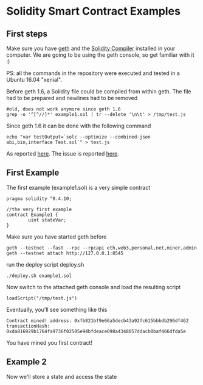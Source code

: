 # Solidity Smart Contract Examples

## First steps
Make sure you have [geth](https://www.ethereum.org/cli) and the [Solidity Compiler](http://solidity.readthedocs.io/en/develop/installing-solidity.html#binary-packages) installed in your computer. We are going to be using the geth console, so get familiar with it :)

PS: all the commands in the repository were executed and tested in a Ubuntu 16.04 "xenial".

Before geth 1.6, a Solidity file could be compiled from within geth. The file had to be prepared and newlines had to be removed

```
#old, does not work anymore since geth 1.6
grep -o '^[^//]*' example1.sol | tr --delete '\n\t' > /tmp/test.js
```

Since geth 1.6 it can be done with the following command 
 
```
echo "var testOutput=`solc --optimize --combined-json abi,bin,interface Test.sol`" > test.js
```

As reported [here](https://ethereum.stackexchange.com/questions/15435/how-to-compile-solidity-contracts-with-geth-v1-6). The issue is reported [here](https://github.com/ethereum/go-ethereum/issues/3793). 
 
## First Example

The first example (example1.sol) is a very simple contract

```
pragma solidity ^0.4.10;

//the very first example
contract Example1 {
        uint stateVar;
}
```
Make sure you have started geth before

```
geth --testnet --fast --rpc --rpcapi eth,web3,personal,net,miner,admin
geth --testnet attach http://127.0.0.1:8545
```
run the deploy script deploy.sh

```
./deploy.sh example1.sol
```

Now switch to the attached geth console and load the resulting script

```
loadScript("/tmp/test.js")
```
Eventually, you'll see something like this

```
Contract mined! address: 0xfb821bf9e66a5decb43a92fc615bbbdb296df462 transactionHash: 0xda816929b1764fa9736f02505e94bfdeace098a4348057ddacb0baf466dfda5e
```

You have mined you first contract!

## Example 2

Now we'll store a state and access the state 